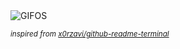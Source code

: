 <div align="justify">
<picture>
    <source media="(prefers-color-scheme: dark)" srcset="https://i.ibb.co/sdpxT7nM/output-gif.gif">
    <source media="(prefers-color-scheme: light)" srcset="https://i.ibb.co/sdpxT7nM/output-gif.gif">
    <img alt="GIFOS" src="https://i.ibb.co/sdpxT7nM/output-gif.gif">
</picture>

<sub><i>inspired from [x0rzavi/github-readme-terminal](https://github.com/x0rzavi/github-readme-terminal)</i></sub>

</div>

<!-- Image deletion URL: https://ibb.co/Kpc4tnd3/40f66ff080b45cf88f55ba7ffcd2cbaa -->